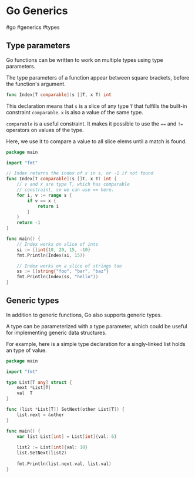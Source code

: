 # Go Generics
#go #generics #types

## Type parameters

Go functions can be written to work on multiple types using type parameters.

The type parameters of a function appear between square brackets,
before the function's argument.
```go
func Index[T comparable](s []T, x T) int
```

This declaration means that `s` is a slice of any type `T`
that fulfills the built-in constraint `comparable`.
`x` is also a value of the same type.

`comparable` is a useful constraint.
It makes it possible to use the `==` and `!=` operators on values of the type.

Here, we use it to compare a value to all slice elems until a match is found.
```go
package main

import "fmt"

// Index returns the index of x in s, or -1 if not found
func Index[T comparable](s []T, x T) int {
	// v and x are type T, which has comparable
	// constraint, so we can use == here.
	for i, v := range s {
		if v == x {
			return i
		}
	}
	return -1
}

func main() {
	// Index works on slice of ints
	si := []int{10, 20, 15, -10}
	fmt.Println(Index(si, 15))

	// Index works on a slice of strings too
	ss := []string{"foo", "bar", "baz"}
	fmt.Println(Index(ss, "hello"))
}
```

## Generic types

In addition to generic functions, Go also supports generic types.

A type can be parameterized with a type parameter,
which could be useful for implementing generic data structures.

For example, here is
a simple type declaration for a singly-linked list holds an type of value.
```go
package main

import "fmt"

type List[T any] struct {
	next *List[T]
	val  T
}

func (list *List[T]) SetNext(other List[T]) {
	list.next = &other	
}

func main() {
	var list List[int] = List[int]{val: 6}
	
	list2 := List[int]{val: 10}
	list.SetNext(list2)
	
	fmt.Println(list.next.val, list.val)
}
```

